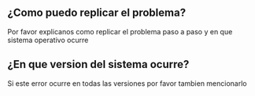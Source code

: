 ## ¿Como puedo replicar el problema?
Por favor explicanos como replicar el problema paso a paso y en que sistema operativo ocurre
## ¿En que version del sistema ocurre?
Si este error ocurre en todas las versiones por favor tambien mencionarlo
